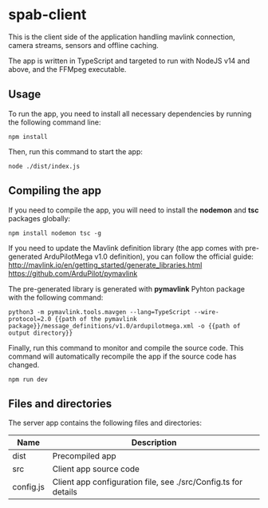 # spab-client
This is the client side of the application handling mavlink connection, camera streams, sensors and offline caching.

The app is written in TypeScript and targeted to run with NodeJS v14 and above, and the FFMpeg executable.


## Usage
To run the app, you need to install all necessary dependencies by running the following command line:
```
npm install
```
Then, run this command to start the app:
```
node ./dist/index.js
```


## Compiling the app
If you need to compile the app, you will need to install the **nodemon** and **tsc** packages globally:
```
npm install nodemon tsc -g
```

If you need to update the Mavlink definition library (the app comes with pre-generated ArduPilotMega v1.0 definition), you can follow the official guide:  
http://mavlink.io/en/getting_started/generate_libraries.html  
https://github.com/ArduPilot/pymavlink  

The pre-generated library is generated with **pymavlink** Pyhton package with the following command:
```
python3 -m pymavlink.tools.mavgen --lang=TypeScript --wire-protocol=2.0 {{path of the pymavlink package}}/message_definitions/v1.0/ardupilotmega.xml -o {{path of output directory}}
```

Finally, run this command to monitor and compile the source code. This command will automatically recompile the app if the source code has changed.
```
npm run dev
```


## Files and directories
The server app contains the following files and directories:

| Name | Description |
| - | - |
| dist          | Precompiled app |
| src           | Client app source code |
| config.js     | Client app configuration file, see ./src/Config.ts for details |

